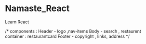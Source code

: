 # Namaste_React
Learn React

/* 
components : 
Header - logo ,nav-items
Body - search , restaurent container : restaurantcard
Footer - copyright , links, address
*/